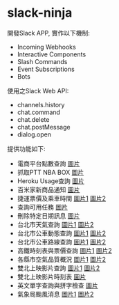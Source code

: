# slack-ninja
開發Slack APP, 實作以下機制:
- Incoming Webhooks
- Interactive Components
- Slash Commands
- Event Subscriptions
- Bots

使用之Slack Web API:
- channels.history
- chat.command
- chat.delete
- chat.postMessage
- dialog.open

提供功能如下:
- 電商平台點數查詢 [圖片][epoint]
- 抓取PTT NBA BOX [圖片][nba]
- Heroku Usage查詢 [圖片][heroku]
- 百米家新商品通知 [圖片][shopee]
- 捷運票價及乘車時間 [圖片1][mrt_d] [圖片2][mrt]
- 查詢可用任務 [圖片][task]
- 刪除特定日期訊息 [圖片][delete]
- 台北市天氣查詢 [圖片1][weather_d] [圖片2][weather]
- 台北市公車動態查詢 [圖片1][bus_d] [圖片2][bus]
- 台北市公車路線查詢 [圖片1][station_d] [圖片2][station]
- 高鐵時刻表與票價查詢 [圖片1][thsr_d] [圖片2][thsr]
- 各縣市空氣品質概況 [圖片1][aqi_d] [圖片2][aqi]
- 雙北上映影片查詢 [圖片1][theater_d] [圖片2][theater]
- 雙北上映影片時刻表 [圖片][movie]
- 英文單字查詢與拼字檢查 [圖片][word]
- 氣象局颱風消息 [圖片1][typhoon_d] [圖片2][typhoon]

[epoint]:https://res.cloudinary.com/lethington/image/upload/v1565444996/slack/epoint.png
[nba]:https://res.cloudinary.com/lethington/image/upload/v1564672810/slack/nba.png
[heroku]:https://res.cloudinary.com/lethington/image/upload/v1565445247/slack/heroku.png
[shopee]:https://res.cloudinary.com/lethington/image/upload/v1565447508/slack/shopee.png
[mrt_d]:https://res.cloudinary.com/lethington/image/upload/v1565445751/slack/mrt_d.png
[mrt]:https://res.cloudinary.com/lethington/image/upload/v1565445145/slack/mrt.png
[task]:https://res.cloudinary.com/lethington/image/upload/v1565445354/slack/task.png
[delete]:https://res.cloudinary.com/lethington/image/upload/v1565446709/slack/delete.png
[weather_d]:https://res.cloudinary.com/lethington/image/upload/v1565448446/slack/weather_d.png
[weather]:https://res.cloudinary.com/lethington/image/upload/v1564668917/slack/weather.png
[bus_d]:https://res.cloudinary.com/lethington/image/upload/v1565446714/slack/bus_d.png
[bus]:https://res.cloudinary.com/lethington/image/upload/v1565446710/slack/bus.png
[station_d]:https://res.cloudinary.com/lethington/image/upload/v1565446709/slack/station_d.png
[station]:https://res.cloudinary.com/lethington/image/upload/v1565446709/slack/station.png
[thsr_d]:https://res.cloudinary.com/lethington/image/upload/v1565445667/slack/thsr_d.png
[thsr]:https://res.cloudinary.com/lethington/image/upload/v1564668535/slack/thsr.png
[aqi_d]:https://res.cloudinary.com/lethington/image/upload/v1565446711/slack/aqi_d.png
[aqi]:https://res.cloudinary.com/lethington/image/upload/v1564827683/slack/aqi.png
[theater_d]:https://res.cloudinary.com/lethington/image/upload/v1565446709/slack/theater_d.png
[theater]:https://res.cloudinary.com/lethington/image/upload/v1565446714/slack/theater.png
[movie]:https://res.cloudinary.com/lethington/image/upload/v1565075141/slack/movie.png
[word]:https://res.cloudinary.com/lethington/image/upload/v1566830684/slack/word.png
[typhoon_d]:https://res.cloudinary.com/lethington/image/upload/v1566617625/slack/typhoon_d.png
[typhoon]:https://res.cloudinary.com/lethington/image/upload/v1566617312/slack/typhoon.png
